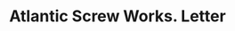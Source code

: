 ---
doi: 10.7916/D8R79S7B
date_other: '1906'
date_other_textual: '1906'
form: correspondence
genre:
- Letters (correspondence)
name:
- Atlantic Screw Works
object_in_context_url: https://biggert.cul.columbia.edu/items/view/ave_biggert_00068
subject_hierarchical_geographic:
- Hartford, Connecticut, United States
subject_name:
- Atlantic Screw Works
title: Atlantic Screw Works. Letter
sort_title: Atlantic Screw Works. Letter
call_number: ave_biggert_00068
coordinates:
- 41.7625,-72.67416666666666
pid: ave_biggert_00068
identifiers: ave_biggert_00068
thumbnail: https://derivativo-1.library.columbia.edu/iiif/2/ldpd:342751/full/!256,256/0/native.jpg
permalink: /biggert/ave_biggert_00068/
layout: iiif-image-page
---